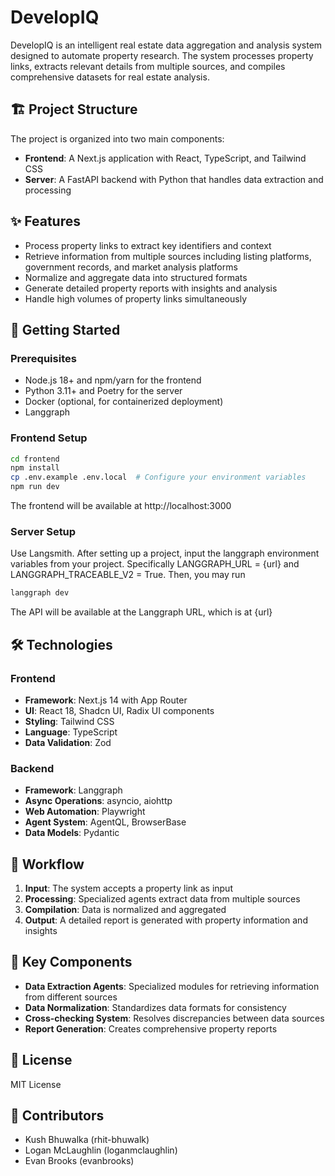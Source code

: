 # DevelopIQ

DevelopIQ is an intelligent real estate data aggregation and analysis system designed to automate property research. The system processes property links, extracts relevant details from multiple sources, and compiles comprehensive datasets for real estate analysis.

## 🏗️ Project Structure

The project is organized into two main components:

- **Frontend**: A Next.js application with React, TypeScript, and Tailwind CSS
- **Server**: A FastAPI backend with Python that handles data extraction and processing

## ✨ Features

- Process property links to extract key identifiers and context
- Retrieve information from multiple sources including listing platforms, government records, and market analysis platforms
- Normalize and aggregate data into structured formats
- Generate detailed property reports with insights and analysis
- Handle high volumes of property links simultaneously

## 🚀 Getting Started

### Prerequisites

- Node.js 18+ and npm/yarn for the frontend
- Python 3.11+ and Poetry for the server
- Docker (optional, for containerized deployment)
- Langgraph

### Frontend Setup

```bash
cd frontend
npm install
cp .env.example .env.local  # Configure your environment variables
npm run dev
```

The frontend will be available at http://localhost:3000

### Server Setup

Use Langsmith. After setting up a project, input the langgraph environment variables from your project. Specifically LANGGRAPH_URL = {url} and LANGGRAPH_TRACEABLE_V2 = True. Then, you may run

```bash
langgraph dev
```

The API will be available at the Langgraph URL, which is at {url}

## 🛠️ Technologies

### Frontend
- **Framework**: Next.js 14 with App Router
- **UI**: React 18, Shadcn UI, Radix UI components
- **Styling**: Tailwind CSS
- **Language**: TypeScript
- **Data Validation**: Zod

### Backend
- **Framework**: Langgraph
- **Async Operations**: asyncio, aiohttp
- **Web Automation**: Playwright
- **Agent System**: AgentQL, BrowserBase
- **Data Models**: Pydantic

## 🔄 Workflow

1. **Input**: The system accepts a property link as input
2. **Processing**: Specialized agents extract data from multiple sources
3. **Compilation**: Data is normalized and aggregated
4. **Output**: A detailed report is generated with property information and insights

## 🧩 Key Components

- **Data Extraction Agents**: Specialized modules for retrieving information from different sources
- **Data Normalization**: Standardizes data formats for consistency
- **Cross-checking System**: Resolves discrepancies between data sources
- **Report Generation**: Creates comprehensive property reports

## 📝 License

MIT License

## 👥 Contributors

- Kush Bhuwalka (rhit-bhuwalk)
- Logan McLaughlin (loganmclaughlin)
- Evan Brooks (evanbrooks)
